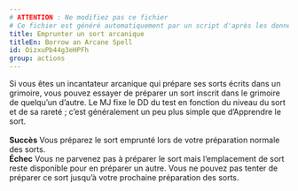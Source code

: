 ```yaml
---
# ATTENTION : Ne modifiez pas ce fichier
# Ce fichier est généré automatiquement par un script d'après les données du module Foundry VTT officiel et de sa traduction
title: Emprunter un sort arcanique
titleEn: Borrow an Arcane Spell
id: OizxuPb44g3eHPFh
group: actions
---
```

<p><span id="ctl00_MainContent_DetailedOutput">Si vous êtes un incantateur arcanique qui prépare ses sorts écrits dans un grimoire, vous pouvez essayer de préparer un sort inscrit dans le grimoire de quelqu’un d’autre. Le MJ fixe le DD du test en fonction du niveau du sort et de sa rareté ; c’est généralement un peu plus simple que d’Apprendre le sort.<br><br><strong>Succès</strong> Vous préparez le sort emprunté lors de votre préparation normale des sorts.<br><strong>Échec</strong>  Vous ne parvenez pas à préparer le sort mais l’emplacement de sort reste disponible pour en préparer un autre. Vous ne pouvez pas tenter de préparer ce sort jusqu’à votre prochaine préparation des sorts.&nbsp;</span></p>
